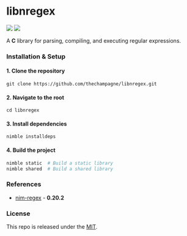 # libnregex

[![](https://img.shields.io/github/v/tag/thechampagne/libnregex?label=version)](https://github.com/thechampagne/libnregex/releases/latest) [![](https://img.shields.io/github/license/thechampagne/libnregex)](https://github.com/thechampagne/libnregex/blob/main/LICENSE)

A **C** library for parsing, compiling, and executing regular expressions.

### Installation & Setup

#### 1. Clone the repository
```
git clone https://github.com/thechampagne/libnregex.git
```
#### 2. Navigate to the root
```
cd libnregex
```
#### 3. Install dependencies
```
nimble installdeps
```
#### 4. Build the project
```sh
nimble static  # Build a static library
nimble shared  # Build a shared library
```

### References
 - [nim-regex](https://github.com/nitely/nim-regex/tree/v0.20.2) - **0.20.2**

### License

This repo is released under the [MIT](https://github.com/thechampagne/libnregex/blob/main/LICENSE).
